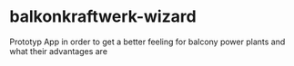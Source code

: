 # balkonkraftwerk-wizard
Prototyp App in order to get a better feeling for balcony power plants and what their advantages are
